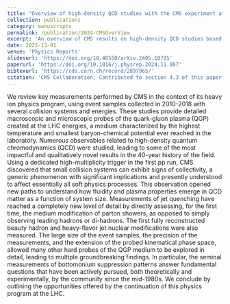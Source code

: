 ```yaml
---
title: "Overview of high-density QCD studies with the CMS experiment at the LHC"
collection: publications
category: manuscripts
permalink: /publication/2024-CMSOverView
excerpt: 'An overview of CMS results on high-density QCD studies based on Run 1 and Run 2 data'
date: 2025-13-01
venue: 'Physics Reports'
slidesurl: 'https://doi.org/10.48550/arXiv.2405.10785'
paperurl: 'https://doi.org/10.1016/j.physrep.2024.11.007'
bibtexurl: 'https://cds.cern.ch/record/2897965/'
citation: 'CMS Collaboration, Contributed to section 4.3 of this paper.'
---
```

We review key measurements performed by CMS in the context of its heavy ion physics program, using event samples collected in 2010-2018 with several collision systems and energies. These studies provide detailed macroscopic and microscopic probes of the quark-gluon plasma (QGP) created at the LHC energies, a medium characterized by the highest temperature and smallest baryon-chemical potential ever reached in the laboratory. Numerous observables related to high-density quantum chromodynamics (QCD) were studied, leading to some of the most impactful and qualitatively novel results in the 40-year history of the field. Using a dedicated high-multiplicity trigger in the first pp run, CMS discovered that small collision systems can exhibit signs of collectivity, a generic phenomenon with significant implications and presently understood to affect essentially all soft physics processes. This observation opened new paths to understand how fluidity and plasma properties emerge in QCD matter as a function of system size. Measurements of jet quenching  have reached a completely new level of detail by directly assessing, for the first time, the medium modification of parton showers, as opposed to simply observing leading hadrons or di-hadrons. The first fully reconstructed beauty hadron and heavy-flavor jet nuclear modifications were also measured. The large size of the event samples, the precision of the measurements, and the extension of the probed kinematical phase space, allowed many other hard probes of the QGP medium to be explored in detail, leading to multiple groundbreaking findings. In particular, the seminal measurements of bottomonium suppression patterns answer fundamental questions that have been actively pursued, both theoretically and experimentally, by the community since the mid-1980s. We conclude by outlining the opportunities offered by the continuation of this physics program at the LHC.
